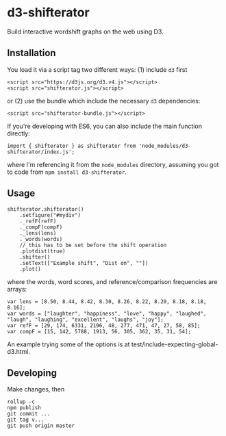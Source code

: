 # d3-shifterator

Build interactive wordshift graphs on the web using D3.

## Installation

You load it via a script tag two different ways: (1) include `d3` first

    <script src="https://d3js.org/d3.v4.js"></script>
    <script src="shifterator.js"></script>

or (2) use the bundle which include the necessary `d3` dependencies:

    <script src="shifterator-bundle.js"></script>

If you're developing with ES6, you can also include the main function directly:

    import { shifterator } as shifterator from 'node_modules/d3-shifterator/index.js';

where I'm referencing it from the `node_modules` directory, assuming you got to code from `npm install d3-shifterator`.

## Usage

    shifterator.shifterator()
        .setfigure("#mydiv")
        ._refF(refF)
        ._compF(compF)
        ._lens(lens)
        ._words(words)
        // this has to be set before the shift operation
        .plotdist(true)
        .shifter()
        .setText(["Example shift", "Dist on", ""])
        .plot()

where the words, word scores, and reference/comparison frequencies are arrays:

    var lens = [8.50, 8.44, 8.42, 8.30, 8.26, 8.22, 8.20, 8.18, 8.18, 8.16];
    var words = ["laughter", "happiness", "love", "happy", "laughed", "laugh", "laughing", "excellent", "laughs", "joy"];
    var refF = [29, 174, 6331, 2196, 48, 277, 471, 47, 27, 58, 85];
    var compF = [15, 142, 5788, 1913, 56, 305, 362, 35, 31, 54];

An example trying some of the options is at test/include-expecting-global-d3.html.

## Developing

Make changes, then

    rollup -c
    npm publish
    git commit ...
    git tag v...
    git push origin master
